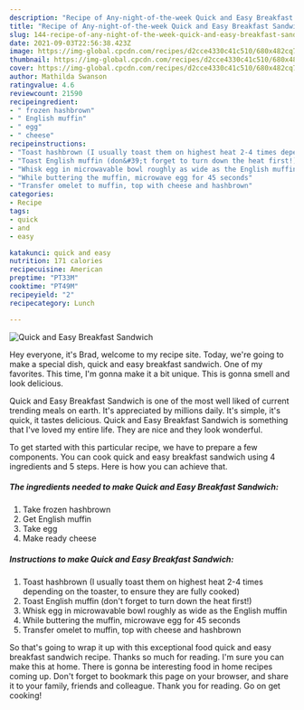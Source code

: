 ```yaml
---
description: "Recipe of Any-night-of-the-week Quick and Easy Breakfast Sandwich"
title: "Recipe of Any-night-of-the-week Quick and Easy Breakfast Sandwich"
slug: 144-recipe-of-any-night-of-the-week-quick-and-easy-breakfast-sandwich
date: 2021-09-03T22:56:38.423Z
image: https://img-global.cpcdn.com/recipes/d2cce4330c41c510/680x482cq70/quick-and-easy-breakfast-sandwich-recipe-main-photo.jpg
thumbnail: https://img-global.cpcdn.com/recipes/d2cce4330c41c510/680x482cq70/quick-and-easy-breakfast-sandwich-recipe-main-photo.jpg
cover: https://img-global.cpcdn.com/recipes/d2cce4330c41c510/680x482cq70/quick-and-easy-breakfast-sandwich-recipe-main-photo.jpg
author: Mathilda Swanson
ratingvalue: 4.6
reviewcount: 21590
recipeingredient:
- " frozen hashbrown"
- " English muffin"
- " egg"
- " cheese"
recipeinstructions:
- "Toast hashbrown (I usually toast them on highest heat 2-4 times depending on the toaster, to ensure they are fully cooked)"
- "Toast English muffin (don&#39;t forget to turn down the heat first!)"
- "Whisk egg in microwavable bowl roughly as wide as the English muffin"
- "While buttering the muffin, microwave egg for 45 seconds"
- "Transfer omelet to muffin, top with cheese and hashbrown"
categories:
- Recipe
tags:
- quick
- and
- easy

katakunci: quick and easy 
nutrition: 171 calories
recipecuisine: American
preptime: "PT33M"
cooktime: "PT49M"
recipeyield: "2"
recipecategory: Lunch

---
```



![Quick and Easy Breakfast Sandwich](https://img-global.cpcdn.com/recipes/d2cce4330c41c510/680x482cq70/quick-and-easy-breakfast-sandwich-recipe-main-photo.jpg)

Hey everyone, it's Brad, welcome to my recipe site. Today, we're going to make a special dish, quick and easy breakfast sandwich. One of my favorites. This time, I'm gonna make it a bit unique. This is gonna smell and look delicious.

Quick and Easy Breakfast Sandwich is one of the most well liked of current trending meals on earth. It's appreciated by millions daily. It's simple, it's quick, it tastes delicious. Quick and Easy Breakfast Sandwich is something that I've loved my entire life. They are nice and they look wonderful.




To get started with this particular recipe, we have to prepare a few components. You can cook quick and easy breakfast sandwich using 4 ingredients and 5 steps. Here is how you can achieve that.

<!--inarticleads1-->

##### The ingredients needed to make Quick and Easy Breakfast Sandwich:

1. Take  frozen hashbrown
1. Get  English muffin
1. Take  egg
1. Make ready  cheese




<!--inarticleads2-->

##### Instructions to make Quick and Easy Breakfast Sandwich:

1. Toast hashbrown (I usually toast them on highest heat 2-4 times depending on the toaster, to ensure they are fully cooked)
1. Toast English muffin (don&#39;t forget to turn down the heat first!)
1. Whisk egg in microwavable bowl roughly as wide as the English muffin
1. While buttering the muffin, microwave egg for 45 seconds
1. Transfer omelet to muffin, top with cheese and hashbrown




So that's going to wrap it up with this exceptional food quick and easy breakfast sandwich recipe. Thanks so much for reading. I'm sure you can make this at home. There is gonna be interesting food in home recipes coming up. Don't forget to bookmark this page on your browser, and share it to your family, friends and colleague. Thank you for reading. Go on get cooking!
